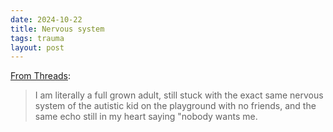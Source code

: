 ```yaml
---
date: 2024-10-22
title: Nervous system
tags: trauma
layout: post
---
```


[From Threads](https://www.threads.net/@neuro__divinity/post/DBbilZSKxz4?xmt=AQGzKpCNBHx5q8ae1MiNwDMpMoaqMthXF6-flayUgeh6Bw):

> I am literally a full grown adult, still stuck with the exact same nervous system of the autistic kid on the playground with no friends, and the same echo still in my heart saying "nobody wants me.